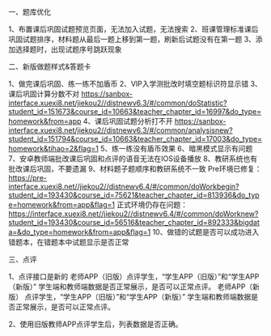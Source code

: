 一、题库优化

1、布置课后巩固试题预览页面，无法加入试题，无法搜索
2、班课管理标准课后巩固试题排序，材料题从最后一题上移到第一题，刷新后试题没有在第一题
3、添加选择题时，出现试题序号跳跃现象

二、新版做题样式&答题卡

1、做完课后巩固、练一练不加盾币
2、VIP入学测批改时填空题标识符显示错
3、课后巩固计算分数不对
https://sanbox-interface.xuexi8.net/jiekou2//distnewv6.3/#/common/doStatistic?student_id=151673&course_id=10663&teacher_chapter_id=16997&do_type=homework&from=app
4、课后巩固试题分析打不开
https://sanbox-interface.xuexi8.net/jiekou2//distnewv6.3/#/common/analysisnew?student_id=151794&course_id=10663&teacher_chapter_id=17003&do_type=homework&tihao=2&flag=1
5、练一练没有盾币效果
6、暗黑模式显示有问题
7、安卓教师端批改课后巩固和点评的语音无法在IOS设备播放
8、教研系统也有批改课后巩固，不要遗漏
9、材料题子题顺序和教研系统不一致
Pre环境已修复：https://pre-interface.xuexi8.net//jiekou2//distnewv6.4/#/common/doWorkbegin?student_id=193430&course_id=75621&teacher_chapter_id=813936&do_type=homework&from=app&flag=1
正式环境仍存在问题：
https://interface.xuexi8.net//jiekou2//distnewv6.4/#/common/doWorknew?student_id=193430&course_id=56516&teacher_chapter_id=892333&bigdata=&do_type=homework&from=app&flag=1
10、做错的试题是否可以成功进入错题本，在错题本中试题显示是否正常

三、点评

1、点评接口是新的
老师APP（旧版）点评学生，“学生APP（旧版）”和“学生APP（新版）” 学生端和教师端数据是否正常展示，是否可以正常点评。
老师APP（新版） 点评学生，“学生APP（旧版）”和“学生APP（新版）” 学生端和教师端数据是否正常展示，是否可以正常点评。

2、使用旧版教师APP点评学生后，列表数据是否正确。





